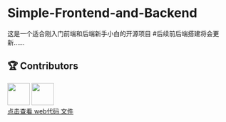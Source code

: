 # Simple-Frontend-and-Backend
这是一个适合刚入门前端和后端新手小白的开源项目
#后续前后端搭建将会更新......
## 🏆 Contributors
<a href="https://github.com/Larry-leee06"><img src="https://avatars.githubusercontent.com/u/185699717?v=4&size=64" width="50"/></a>
<a href="https://github.com/Limerence65"><img src="https://avatars.githubusercontent.com/u/185807587?s=64&v=4" width="50"/></a>  
[点击查看 web代码 文件](https://github.com/Larry-leee06/Simple-Frontend-and-Backend/tree/main/web%E4%BB%A3%E7%A0%81)
